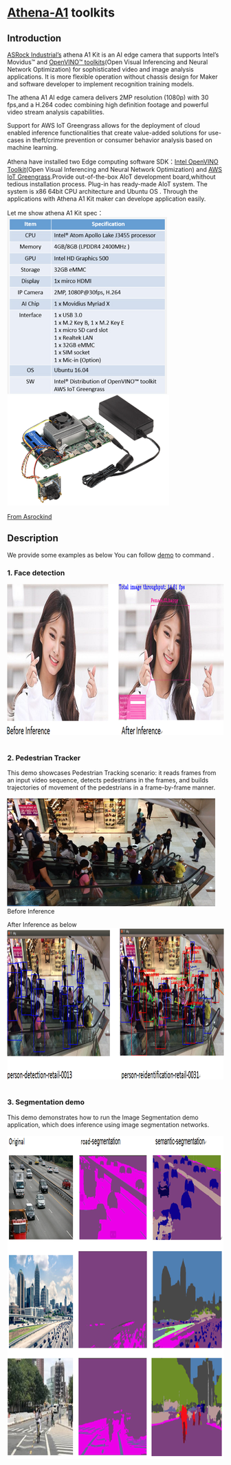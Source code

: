# [Athena-A1](https://www.asrockind.com/overview.tw.asp?Model=athena%20A1)  toolkits


## Introduction

[ASRock Industrial’s](https://www.asrockind.com/) athena A1 Kit is an AI edge camera that supports Intel’s Movidus™ and [OpenVINO™ toolkits](https://software.intel.com/en-us/openvino-toolkit)(Open Visual Inferencing and Neural Network Optimization) for sophisticated video and image analysis applications. It is more flexible operation without chassis design for Maker and software developer to implement recognition training models.

The athena A1 AI edge camera delivers 2MP resolution (1080p) with 30 fps,and a H.264 codec combining high definition footage and powerful video stream analysis capabilities.

Support for AWS IoT Greengrass allows for the deployment of cloud enabled inference functionalities that create value-added solutions for use-cases in theft/crime prevention or consumer behavior analysis based on machine learning.

Athena have installed two Edge computing software SDK：[Intel OpenVINO Toolkit](https://software.intel.com/en-us/openvino-toolkit)(Open Visual Inferencing and Neural Network Optimization) and [AWS IoT Greengrass](https://aws.amazon.com/tw/greengrass/).Provide out-of-the-box AIoT development board,whithout tedious installation process. Plug-in has ready-made AIoT system. The system is x86 64bit CPU architecture and Ubuntu OS .  Through the applications with Athena A1 Kit maker can  develope application easily. 

Let me show athena A1 Kit spec： <br> 
 ![image](https://github.com/Asrockind/picture/blob/master/4.png)   ![image](https://github.com/Asrockind/picture/blob/master/athenaA1_2.png) <br> 

[From Asrockind](https://www.asrockind.com/overview.tw.asp?Model=athena%20A1)

## Description

We provide some examples as below 
You can follow [demo](https://github.com/Asrockind/Athena-A1/blob/master/demo) to command . <br>
### 1. Face detection 
<img width="=900" height="350" src="https://github.com/Asrockind/picture/blob/master/1.png"/> <br><br>

### 2. Pedestrian Tracker
This demo showcases Pedestrian Tracking scenario: it reads frames from an input video sequence, detects pedestrians in the frames, and builds trajectories of movement of the pedestrians in a frame-by-frame manner.  <br><br>
<img width="=700" height="250" src="https://github.com/Asrockind/picture/blob/master/pedestrian_tracker1.png"/> Before Inference <br>

After Inference as below 
<img width="=900" height="350" src="https://github.com/Asrockind/picture/blob/master/pedestrian_tracker5.png"/> <br><br>

### 3. Segmentation demo
This demo demonstrates how to run the Image Segmentation demo application, which does inference using image segmentation networks. <br><br>
<img width="=1100" height="750" src="https://github.com/Asrockind/picture/blob/master/segmentation1.png"/> <br><br>

